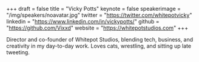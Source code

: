 +++
draft = false
title = "Vicky Potts"
keynote = false
speakerimage = "/img/speakers/noavatar.jpg"
twitter = "https://twitter.com/whitepotvicky"
linkedin = "https://www.linkedin.com/in/vickypotts/"
github = "https://github.com/Vixxd"
website = "https://whitepotstudios.com"
+++

Director and co-founder of Whitepot Studios, blending tech, business, and creativity in my day-to-day work. Loves cats, wrestling, and sitting up late tweeting.